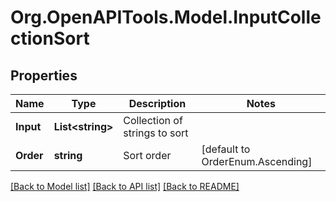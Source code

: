 
# Org.OpenAPITools.Model.InputCollectionSort

## Properties

Name | Type | Description | Notes
------------ | ------------- | ------------- | -------------
**Input** | **List&lt;string&gt;** | Collection of strings to sort | 
**Order** | **string** | Sort order | [default to OrderEnum.Ascending]

[[Back to Model list]](../README.md#documentation-for-models)
[[Back to API list]](../README.md#documentation-for-api-endpoints)
[[Back to README]](../README.md)

